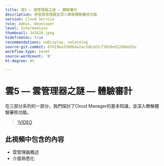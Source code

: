 ```yaml
---
title: 雲5 — 雲管理器之謎 — 體驗審計
description: 檢查雲管理器並深入瞭解體驗審核功能
version: Cloud Service
role: Admin, Developer
level: Intermediate
thumbnail: 343620.jpeg
hidefromtoc: true
recommendations: noDisplay, noCatalog
source-git-commit: 87d19ba3388b4a2ac3db1d2cf3838ed12dbbd2bc
workflow-type: tm+mt
source-wordcount: '0'
ht-degree: 0%

---
```


# 雲5 — 雲管理器之謎 — 體驗審計

在三部分系列的一部分，我們探討了Cloud Manager的基本知識，並深入瞭解體驗審核功能。

>[!VIDEO](https://video.tv.adobe.com/v/343620)

## 此視頻中包含的內容

+ 雲管理器概述
+ 介面熟悉化
